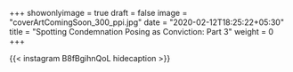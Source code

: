 +++
showonlyimage = true
draft = false
image = "coverArtComingSoon_300_ppi.jpg"
date = "2020-02-12T18:25:22+05:30"
title = "Spotting Condemnation Posing as Conviction: Part 3"
weight = 0
+++


{{< instagram B8fBgihnQoL hidecaption >}}
